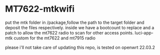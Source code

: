 # MT7622-mtkwifi

put the mtk folder in /package,follow the path to the target folder and deposit the files respectively. inside we have a bootcount to replace and a patch to allow the mt7622 radio to scan for other access points.
luci-app-mtk custom for the mt7622 and mt7915 radio


please i'll not take care of updating this repo, is tested on openwrt 22.03.2
